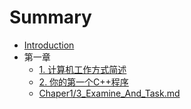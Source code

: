 # Summary

* [Introduction](README.md)
* 第一章
   * [1. 计算机工作方式简述](Chaper1/1_How_Computer_Work.md)
   * [2. 你的第一个C++程序](Chaper1/2_Your_First_Cpp_Programe.md)
   * [Chaper1/3_Examine_And_Task.md](Chaper1/3_Examine_Add_Task.md)

